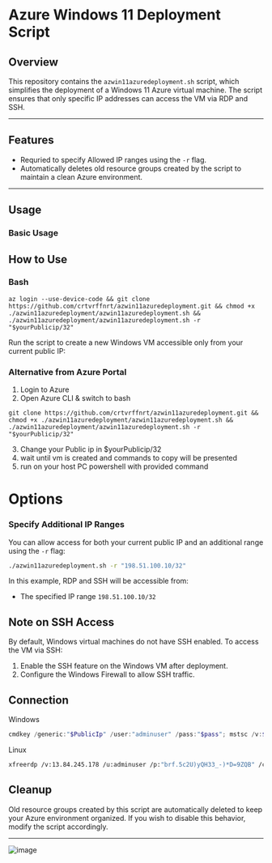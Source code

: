 # Azure Windows 11 Deployment Script

## Overview
This repository contains the `azwin11azuredeployment.sh` script, which simplifies the deployment of a Windows 11 Azure virtual machine. The script ensures that only specific IP addresses can access the VM via RDP and SSH.

---

## Features
- Requried to specify Allowed IP ranges using the `-r` flag.
- Automatically deletes old resource groups created by the script to maintain a clean Azure environment.

---

## Usage
### Basic Usage
## How to Use
### Bash
```
az login --use-device-code && git clone https://github.com/crtvrffnrt/azwin11azuredeployment.git && chmod +x ./azwin11azuredeployment/azwin11azuredeployment.sh && ./azwin11azuredeployment/azwin11azuredeployment.sh -r "$yourPublicip/32"
```
Run the script to create a new Windows VM accessible only from your current public IP:

### Alternative from Azure Portal
1. Login to Azure
2. Open Azure CLI & switch to bash
```
git clone https://github.com/crtvrffnrt/azwin11azuredeployment.git && chmod +x ./azwin11azuredeployment/azwin11azuredeployment.sh && ./azwin11azuredeployment/azwin11azuredeployment.sh -r "$yourPublicip/32"
```
3. Change your Public ip in $yourPublicip/32
4. wait until vm is created and commands to copy will be presented
5. run on your host PC powershell with provided command


# Options
### Specify Additional IP Ranges
You can allow access for both your current public IP and an additional range using the `-r` flag:

```bash
./azwin11azuredeployment.sh -r "198.51.100.10/32"
```

In this example, RDP and SSH will be accessible from:
- The specified IP range `198.51.100.10/32`



## Note on SSH Access
By default, Windows virtual machines do not have SSH enabled. To access the VM via SSH:
1. Enable the SSH feature on the Windows VM after deployment.
2. Configure the Windows Firewall to allow SSH traffic.



## Connection

Windows
```Powershell
cmdkey /generic:"$PublicIp" /user:"adminuser" /pass:"$pass"; mstsc /v:$publicip
```

Linux
```bash
xfreerdp /v:13.84.245.178 /u:adminuser /p:"brf.5c2U)yQH33_-)*D=9ZQB" /cert:ignore
```

## Cleanup
Old resource groups created by this script are automatically deleted to keep your Azure environment organized. If you wish to disable this behavior, modify the script accordingly.

---
![image](https://github.com/user-attachments/assets/46273c07-e789-4e9e-8c1a-6156c173b98c)


